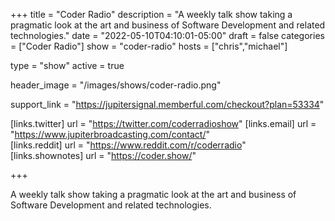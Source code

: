 +++
title = "Coder Radio"
description = "A weekly talk show taking a pragmatic look at the art and business of Software Development and related technologies."
date = "2022-05-10T04:10:01-05:00"
draft = false
categories = ["Coder Radio"]
show = "coder-radio"
hosts = ["chris","michael"]

type = "show"
active = true

header_image = "/images/shows/coder-radio.png"

support_link = "https://jupitersignal.memberful.com/checkout?plan=53334"

[links.twitter]
  url = "https://twitter.com/coderradioshow"
[links.email]
  url = "https://www.jupiterbroadcasting.com/contact/"  
[links.reddit]
  url = "https://www.reddit.com/r/coderradio"  
[links.shownotes]
  url = "https://coder.show/"  


+++

A weekly talk show taking a pragmatic look at the art and business of Software Development and related technologies.
